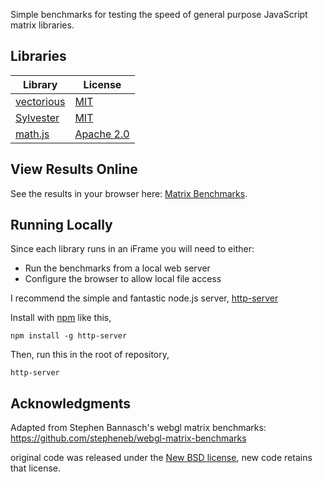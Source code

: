 Simple benchmarks for testing the speed of general purpose JavaScript matrix libraries.

## Libraries

Library | License
--------|-------
[vectorious](https://github.com/mateogianolio/vectorious) | [MIT](http://www.opensource.org/licenses/mit-license.php)
[Sylvester](https://github.com/jcoglan/sylvester) | [MIT](http://www.opensource.org/licenses/mit-license.php)
[math.js](https://github.com/josdejong/mathjs) | [Apache 2.0](http://www.apache.org/licenses/LICENSE-2.0)

## View Results Online
See the results in your browser here: [Matrix Benchmarks](http://waylonflinn.github.io/js-matrix-benchmarks/matrix_benchmark.html).

## Running Locally

Since each library runs in an iFrame you will need to either:

* Run the benchmarks from a local web server
* Configure the browser to allow local file access

I recommend the simple and fantastic node.js server, [http-server](https://github.com/indexzero/http-server)

Install with [npm](http://npmjs.org) like this,

```npm install -g http-server```

Then, run this in the root of repository,

```http-server```

## Acknowledgments

Adapted from Stephen Bannasch's webgl matrix benchmarks: https://github.com/stepheneb/webgl-matrix-benchmarks

original code was released under the [New BSD license](http://www.opensource.org/licenses/bsd-license.php),
new code retains that license.
